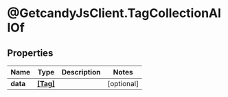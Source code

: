 # @GetcandyJsClient.TagCollectionAllOf

## Properties

Name | Type | Description | Notes
------------ | ------------- | ------------- | -------------
**data** | [**[Tag]**](Tag.md) |  | [optional] 



